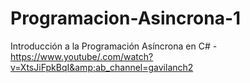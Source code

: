 # Programacion-Asincrona-1
Introducción a la Programación Asíncrona en C# - https://www.youtube/.com/watch?v=XtsJiFpkBqI&amp;ab_channel=gavilanch2
